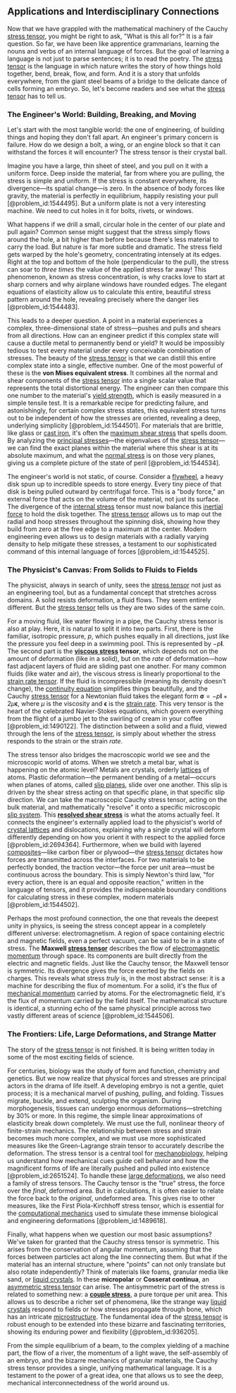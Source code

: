 ## Applications and Interdisciplinary Connections

Now that we have grappled with the mathematical machinery of the Cauchy [stress tensor](@article_id:148479), you might be right to ask, "What is this all for?" It is a fair question. So far, we have been like apprentice grammarians, learning the nouns and verbs of an internal language of forces. But the goal of learning a language is not just to parse sentences; it is to read the poetry. The [stress tensor](@article_id:148479) is the language in which nature writes the story of how things hold together, bend, break, flow, and form. And it is a story that unfolds everywhere, from the giant steel beams of a bridge to the delicate dance of cells forming an embryo. So, let's become readers and see what the [stress tensor](@article_id:148479) has to tell us.

### The Engineer's World: Building, Breaking, and Moving

Let's start with the most tangible world: the one of engineering, of building things and hoping they don't fall apart. An engineer's primary concern is failure. How do we design a bolt, a wing, or an engine block so that it can withstand the forces it will encounter? The stress tensor is their crystal ball.

Imagine you have a large, thin sheet of steel, and you pull on it with a uniform force. Deep inside the material, far from where you are pulling, the stress is simple and uniform. If the stress is constant everywhere, its divergence—its spatial change—is zero. In the absence of body forces like gravity, the material is perfectly in equilibrium, happily resisting your pull [@problem_id:1544495]. But a uniform plate is not a very interesting machine. We need to cut holes in it for bolts, rivets, or windows.

What happens if we drill a small, circular hole in the center of our plate and pull again? Common sense might suggest that the stress simply flows around the hole, a bit higher than before because there's less material to carry the load. But nature is far more subtle and dramatic. The stress field gets warped by the hole's geometry, concentrating intensely at its edges. Right at the top and bottom of the hole (perpendicular to the pull), the stress can soar to *three times* the value of the applied stress far away! This phenomenon, known as stress concentration, is why cracks love to start at sharp corners and why airplane windows have rounded edges. The elegant equations of elasticity allow us to calculate this entire, beautiful stress pattern around the hole, revealing precisely where the danger lies [@problem_id:1544483].

This leads to a deeper question. A point in a material experiences a complex, three-dimensional state of stress—pushes and pulls and shears from all directions. How can an engineer predict if this complex state will cause a ductile metal to permanently bend or yield? It would be impossibly tedious to test every material under every conceivable combination of stresses. The beauty of the [stress tensor](@article_id:148479) is that we can distill this entire complex state into a single, effective number. One of the most powerful of these is the **von Mises equivalent stress**. It combines all the normal and shear components of the [stress tensor](@article_id:148479) into a single scalar value that represents the total distortional energy. The engineer can then compare this one number to the material's [yield strength](@article_id:161660), which is easily measured in a simple tensile test. It is a remarkable recipe for predicting failure, and astonishingly, for certain complex stress states, this equivalent stress turns out to be independent of how the stresses are oriented, revealing a deep, underlying simplicity [@problem_id:1544501]. For materials that are brittle, like glass or [cast iron](@article_id:138143), it's often the [maximum shear stress](@article_id:181300) that spells doom. By analyzing the [principal stresses](@article_id:176267)—the eigenvalues of the [stress tensor](@article_id:148479)—we can find the exact planes within the material where this shear is at its absolute maximum, and what the [normal stress](@article_id:183832) is on those very planes, giving us a complete picture of the state of peril [@problem_id:1544534].

The engineer's world is not static, of course. Consider a [flywheel](@article_id:195355), a heavy disk spun up to incredible speeds to store energy. Every tiny piece of that disk is being pulled outward by centrifugal force. This is a "body force," an external force that acts on the volume of the material, not just its surface. The divergence of the [internal stress](@article_id:190393) tensor must now balance this [inertial force](@article_id:167391) to hold the disk together. The [stress tensor](@article_id:148479) allows us to map out the radial and hoop stresses throughout the spinning disk, showing how they build from zero at the free edge to a maximum at the center. Modern engineering even allows us to design materials with a radially varying density to help mitigate these stresses, a testament to our sophisticated command of this internal language of forces [@problem_id:1544525].

### The Physicist's Canvas: From Solids to Fluids to Fields

The physicist, always in search of unity, sees the [stress tensor](@article_id:148479) not just as an engineering tool, but as a fundamental concept that stretches across domains. A solid resists deformation, a fluid flows. They seem entirely different. But the [stress tensor](@article_id:148479) tells us they are two sides of the same coin.

For a moving fluid, like water flowing in a pipe, the Cauchy stress tensor is also at play. Here, it is natural to split it into two parts. First, there is the familiar, isotropic pressure, $p$, which pushes equally in all directions, just like the pressure you feel deep in a swimming pool. This is represented by $-p\mathbf{I}$. The second part is the **[viscous stress](@article_id:260834) tensor**, which depends not on the amount of deformation (like in a solid), but on the *rate* of deformation—how fast adjacent layers of fluid are sliding past one another. For many common fluids (like water and air), the viscous stress is linearly proportional to the [strain rate tensor](@article_id:197787). If the fluid is incompressible (meaning its density doesn't change), the [continuity equation](@article_id:144748) simplifies things beautifully, and the Cauchy [stress tensor](@article_id:148479) for a Newtonian fluid takes the elegant form $\boldsymbol{\sigma} = -p\mathbf{I} + 2\mu\boldsymbol{\epsilon}$, where $\mu$ is the viscosity and $\boldsymbol{\epsilon}$ is the [strain rate](@article_id:154284). This very tensor is the heart of the celebrated Navier-Stokes equations, which govern everything from the flight of a jumbo jet to the swirling of cream in your coffee [@problem_id:1490122]. The distinction between a solid and a fluid, viewed through the lens of the [stress tensor](@article_id:148479), is simply about whether the stress responds to the strain or the strain *rate*.

The stress tensor also bridges the macroscopic world we see and the microscopic world of atoms. When we stretch a metal bar, what is happening on the atomic level? Metals are crystals, orderly [lattices](@article_id:264783) of atoms. Plastic deformation—the permanent bending of a metal—occurs when planes of atoms, called [slip planes](@article_id:158215), slide over one another. This slip is driven by the shear stress acting on that specific plane, in that specific slip direction. We can take the macroscopic Cauchy stress tensor, acting on the bulk material, and mathematically "resolve" it onto a specific microscopic [slip system](@article_id:154770). This **[resolved shear stress](@article_id:200528)** is what the atoms actually feel. It connects the engineer's externally applied load to the physicist's world of [crystal lattices](@article_id:147780) and dislocations, explaining why a single crystal will deform differently depending on how you orient it with respect to the applied force [@problem_id:2694364]. Furthermore, when we build with layered [composites](@article_id:150333)—like carbon fiber or plywood—the [stress tensor](@article_id:148479) dictates how forces are transmitted across the interfaces. For two materials to be perfectly bonded, the traction vector—the force per unit area—must be continuous across the boundary. This is simply Newton's third law, "for every action, there is an equal and opposite reaction," written in the language of tensors, and it provides the indispensable boundary conditions for calculating stress in these complex, modern materials [@problem_id:1544502].

Perhaps the most profound connection, the one that reveals the deepest unity in physics, is seeing the stress concept appear in a completely different universe: electromagnetism. A region of space containing electric and magnetic fields, even a perfect vacuum, can be said to be in a state of stress. The **Maxwell [stress tensor](@article_id:148479)** describes the flow of [electromagnetic momentum](@article_id:267635) through space. Its components are built directly from the electric and magnetic fields. Just like the Cauchy tensor, the Maxwell tensor is symmetric. Its divergence gives the force exerted by the fields on charges. This reveals what stress *truly* is, in the most abstract sense: it is a machine for describing the flux of momentum. For a solid, it's the flux of [mechanical momentum](@article_id:155574) carried by atoms. For the electromagnetic field, it's the flux of momentum carried by the field itself. The mathematical structure is identical, a stunning echo of the same physical principle across two vastly different areas of science [@problem_id:1544506].

### The Frontiers: Life, Large Deformations, and Strange Matter

The story of the [stress tensor](@article_id:148479) is not finished. It is being written today in some of the most exciting fields of science.

For centuries, biology was the study of form and function, chemistry and genetics. But we now realize that physical forces and stresses are principal actors in the drama of life itself. A developing embryo is not a gentle, quiet process; it is a mechanical marvel of pushing, pulling, and folding. Tissues migrate, buckle, and extend, sculpting the organism. During morphogenesis, tissues can undergo enormous deformations—stretching by 30% or more. In this regime, the simple linear approximations of elasticity break down completely. We must use the full, nonlinear theory of finite-strain mechanics. The relationship between stress and strain becomes much more complex, and we must use more sophisticated measures like the Green-Lagrange strain tensor to accurately describe the deformation. The stress tensor is a central tool for [mechanobiology](@article_id:145756), helping us understand how mechanical cues guide cell behavior and how the magnificent forms of life are literally pushed and pulled into existence [@problem_id:2651524]. To handle these [large deformations](@article_id:166749), we also need a family of stress tensors. The Cauchy tensor is the "true" stress, the force over the *final*, deformed area. But in calculations, it is often easier to relate the force back to the *original*, undeformed area. This gives rise to other measures, like the First Piola-Kirchhoff stress tensor, which is essential for the [computational mechanics](@article_id:173970) used to simulate these immense biological and engineering deformations [@problem_id:1489618].

Finally, what happens when we question our most basic assumptions? We've taken for granted that the Cauchy stress tensor is symmetric. This arises from the conservation of angular momentum, assuming that the forces between particles act along the line connecting them. But what if the material has an internal structure, where "points" can not only translate but also rotate independently? Think of materials like foams, granular media like sand, or [liquid crystals](@article_id:147154). In these **micropolar** or **Cosserat continua**, an [asymmetric stress tensor](@article_id:196149) can arise. The antisymmetric part of the stress is related to something new: a **[couple stress](@article_id:191662)**, a pure torque per unit area. This allows us to describe a richer set of phenomena, like the strange way [liquid crystals](@article_id:147154) respond to fields or how stresses propagate through bone, which has an intricate [microstructure](@article_id:148107). The fundamental idea of the [stress tensor](@article_id:148479) is robust enough to be extended into these bizarre and fascinating territories, showing its enduring power and flexibility [@problem_id:936205].

From the simple equilibrium of a beam, to the complex yielding of a machine part, the flow of a river, the momentum of a light wave, the self-assembly of an embryo, and the bizarre mechanics of granular materials, the Cauchy stress tensor provides a single, unifying mathematical language. It is a testament to the power of a great idea, one that allows us to see the deep, mechanical interconnectedness of the world around us.